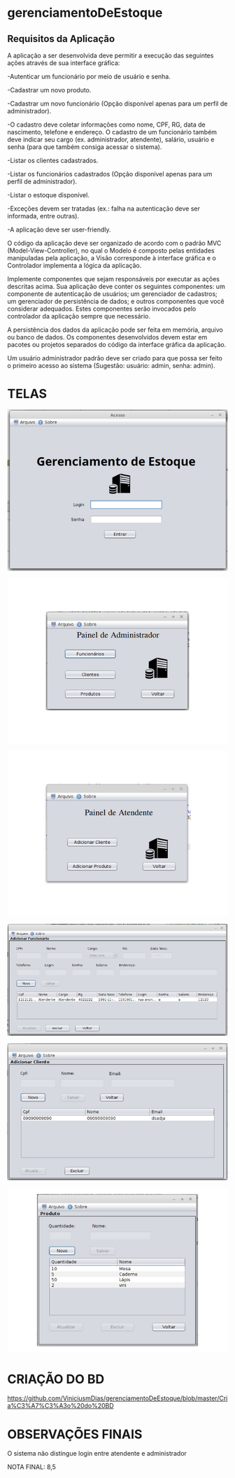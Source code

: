 # gerenciamentoDeEstoque

## Requisitos da Aplicação

A aplicação a ser desenvolvida deve permitir a execução das seguintes ações através de sua interface gráfica:

-Autenticar um funcionário por meio de usuário e senha.

-Cadastrar um novo produto.

-Cadastrar um novo funcionário (Opção disponível apenas para um perfil de administrador).

-O cadastro deve coletar informações como nome, CPF, RG, data de nascimento, telefone e endereço. O cadastro de um funcionário também deve indicar seu cargo (ex. administrador, atendente), salário, usuário e senha (para que também consiga acessar o sistema).

-Listar os clientes cadastrados.

-Listar os funcionários cadastrados (Opção disponível apenas para um perfil de administrador).

-Listar o estoque disponível.

-Exceções devem ser tratadas (ex.: falha na autenticação deve ser informada, entre outras).

-A aplicação deve ser user-friendly.

O código da aplicação deve ser organizado de acordo com o padrão MVC (Model-View-Controller), no qual o Modelo é composto pelas entidades manipuladas pela aplicação, a Visão corresponde à interface gráfica e o Controlador implementa a lógica da aplicação.

Implemente componentes que sejam responsáveis por executar as ações descritas acima. Sua aplicação deve conter os seguintes componentes: um componente de autenticação de usuários; um gerenciador de cadastros; um gerenciador de persistência de dados; e outros componentes que você considerar adequados. Estes componentes serão invocados pelo controlador da aplicação sempre que necessário.

A persistência dos dados da aplicação pode ser feita em memória, arquivo ou banco de dados. Os componentes desenvolvidos devem estar em pacotes ou projetos separados do código da interface gráfica da aplicação.

Um usuário administrador padrão deve ser criado para que possa ser feito o primeiro acesso ao sistema (Sugestão: usuário: admin, senha: admin).


# TELAS

![alt text](https://github.com/ViniciusmDias/gerenciamentoDeEstoque/blob/master/TelasGDE/login.jpg)

![alt text](https://github.com/ViniciusmDias/gerenciamentoDeEstoque/blob/master/TelasGDE/painelAdministrador.jpg)

![alt text](https://github.com/ViniciusmDias/gerenciamentoDeEstoque/blob/master/TelasGDE/painelAtendente.jpg)

![alt text](https://github.com/ViniciusmDias/gerenciamentoDeEstoque/blob/master/TelasGDE/adicionarFuncionario.jpg)

![alt text](https://github.com/ViniciusmDias/gerenciamentoDeEstoque/blob/master/TelasGDE/adicionarCliente.jpg)

![alt text](https://github.com/ViniciusmDias/gerenciamentoDeEstoque/blob/master/TelasGDE/adicionarProduto.jpg)


# CRIAÇÃO DO BD
https://github.com/ViniciusmDias/gerenciamentoDeEstoque/blob/master/Cria%C3%A7%C3%A3o%20do%20BD

# OBSERVAÇÕES FINAIS

O sistema não distingue login entre atendente e administrador

NOTA FINAL: 8,5


